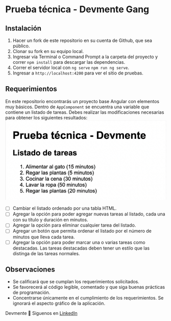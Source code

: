 # Prueba técnica - Devmente Gang

## Instalación
1. Hacer un fork de este repositorio en su cuenta de Github, que sea público.
2. Clonar su fork en su equipo local.
3. Ingresar vía Terminal o Command Prompt a la carpeta del proyecto y correr `npm install` para descargar las dependencias.
4. Correr el servidor local con `ng serve` `npm run ng serve`.
5. Ingresar a `http://localhost:4200` para ver el sitio de pruebas.
## Requerimientos
En este repositorio encontrarás un proyecto base Angular con elementos muy básicos. Dentro de `AppComponent` se encuentra una variable que contiene un listado de tareas. Debes realizar las modificaciones necesarias para obtener los siguientes resultados:
![reference](/imagen-html.jpg)
- [ ] Cambiar el listado ordenado por una tabla HTML.
- [ ] Agregar la opción para poder agregar nuevas tareas al listado, cada una con su título y duración en minutos.
- [ ] Agregar la opción para eliminar cualquier tarea del listado.
- [ ] Agregar un botón que permita ordenar el listado por el número de minutos que lleva cada tarea.
- [ ] Agregar la opción para poder marcar una o varias tareas como destacadas. Las tareas destacadas deben tener un estilo que las distinga de las tareas normales.
## Observaciones
- Se calificará que se cumplan los requerimientos solicitados.
- Se favorecerá al código legible, comentado y que siga buenas prácticas de programación.
- Concentrarse únicamente en el cumplimiento de los requerimientos. Se ignorará el aspecto gráfico de la aplicación.

Devmente 🙉
Siguenos en [LinkedIn](https://www.linkedin.com/company/devmenteio/)
